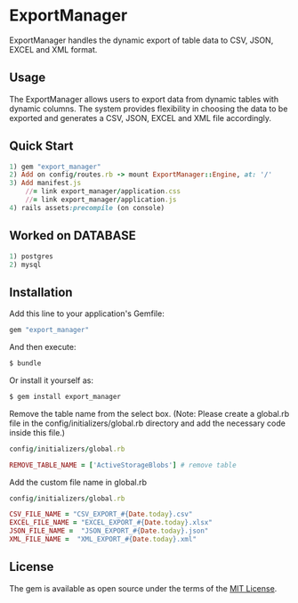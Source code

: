 # ExportManager
ExportManager handles the dynamic export of table data to CSV, JSON, EXCEL and XML format.

## Usage
The ExportManager allows users to export data from dynamic tables with dynamic columns. The system provides flexibility in choosing the data to be exported and generates a CSV, JSON, EXCEL and XML file accordingly.

## Quick Start
```ruby
1) gem "export_manager"
2) Add on config/routes.rb -> mount ExportManager::Engine, at: '/'
3) Add manifest.js
    //= link export_manager/application.css
    //= link export_manager/application.js
4) rails assets:precompile (on console)
```

## Worked on DATABASE
```ruby
1) postgres
2) mysql
```


## Installation
Add this line to your application's Gemfile:

```ruby
gem "export_manager"
```

And then execute:
```bash
$ bundle
```

Or install it yourself as:
```bash
$ gem install export_manager
```


Remove the table name from the select box. (Note: Please create a global.rb file in the config/initializers/global.rb directory and add the necessary code inside this file.)
```ruby
config/initializers/global.rb

REMOVE_TABLE_NAME = ['ActiveStorageBlobs'] # remove table
```

Add the custom file name in global.rb
```ruby
config/initializers/global.rb

CSV_FILE_NAME = "CSV_EXPORT_#{Date.today}.csv"
EXCEL_FILE_NAME = "EXCEL_EXPORT_#{Date.today}.xlsx"
JSON_FILE_NAME =  "JSON_EXPORT_#{Date.today}.json"
XML_FILE_NAME =  "XML_EXPORT_#{Date.today}.xml"
```

## License
The gem is available as open source under the terms of the [MIT License](https://opensource.org/licenses/MIT).
